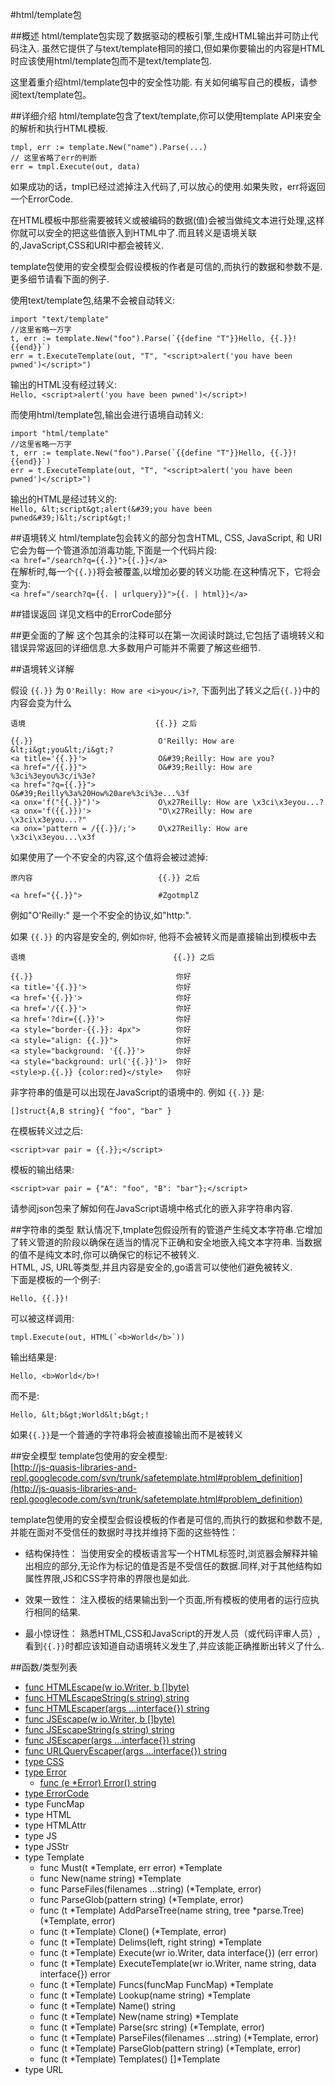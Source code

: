 #html/template包

##概述
html/template包实现了数据驱动的模板引擎,生成HTML输出并可防止代码注入. 虽然它提供了与text/template相同的接口,但如果你要输出的内容是HTML时应该使用html/template包而不是text/template包.	

这里着重介绍html/template包中的安全性功能. 有关如何编写自己的模板，请参阅text/template包。

##详细介绍
html/template包含了text/template,你可以使用template API来安全的解析和执行HTML模板.

	tmpl, err := template.New("name").Parse(...)
	// 这里省略了err的判断
	err = tmpl.Execute(out, data)
	
如果成功的话，tmpl已经过滤掉注入代码了,可以放心的使用.如果失败，err将返回一个ErrorCode.

在HTML模板中那些需要被转义或被编码的数据(值)会被当做纯文本进行处理,这样你就可以安全的把这些值嵌入到HTML中了.而且转义是语境关联的,JavaScript,CSS和URI中都会被转义.

template包使用的安全模型会假设模板的作者是可信的,而执行的数据和参数不是.更多细节请看下面的例子.

使用text/template包,结果不会被自动转义:	

	import "text/template"
	//这里省略一万字
	t, err := template.New("foo").Parse(`{{define "T"}}Hello, {{.}}!{{end}}`)
	err = t.ExecuteTemplate(out, "T", "<script>alert('you have been pwned')</script>")
	
输出的HTML没有经过转义: 	
`Hello, <script>alert('you have been pwned')</script>!`

而使用html/template包,输出会进行语境自动转义:

	import "html/template"
	//这里省略一万字
	t, err := template.New("foo").Parse(`{{define "T"}}Hello, {{.}}!{{end}}`)
	err = t.ExecuteTemplate(out, "T", "<script>alert('you have been pwned')</script>")
	
输出的HTML是经过转义的: 	
`Hello, &lt;script&gt;alert(&#39;you have been pwned&#39;)&lt;/script&gt;!`

##语境转义
html/template包会转义的部分包含HTML, CSS, JavaScript, 和 URI	
它会为每一个管道添加消毒功能,下面是一个代码片段:	
`<a href="/search?q={{.}}">{{.}}</a>`	
在解析时,每一个`{{.}}`将会被覆盖,以增加必要的转义功能.在这种情况下，它将会变为:	
`<a href="/search?q={{. | urlquery}}">{{. | html}}</a>`	

##错误返回
详见文档中的ErrorCode部分

##更全面的了解
这个包其余的注释可以在第一次阅读时跳过,它包括了语境转义和错误异常返回的详细信息.大多数用户可能并不需要了解这些细节.

##语境转义详解

假设 `{{.}}` 为 `O'Reilly: How are <i>you</i>?`, 下面列出了转义之后`{{.}}`中的内容会变为什么

	语境                             {{.}} 之后
	
	{{.}}                            O'Reilly: How are &lt;i&gt;you&lt;/i&gt;?
	<a title='{{.}}'>                O&#39;Reilly: How are you?
	<a href="/{{.}}">                O&#39;Reilly: How are %3ci%3eyou%3c/i%3e?
	<a href="?q={{.}}">              O&#39;Reilly%3a%20How%20are%3ci%3e...%3f
	<a onx='f("{{.}}")'>             O\x27Reilly: How are \x3ci\x3eyou...?
	<a onx='f({{.}})'>               "O\x27Reilly: How are \x3ci\x3eyou...?"
	<a onx='pattern = /{{.}}/;'>     O\x27Reilly: How are \x3ci\x3eyou...\x3f
	
如果使用了一个不安全的内容,这个值将会被过滤掉:

	原内容                            {{.}} 之后
	
	<a href="{{.}}">                 #ZgotmplZ
	
例如"O'Reilly:" 是一个不安全的协议,如"http:".

如果 `{{.}}` 的内容是安全的, 例如`你好`, 他将不会被转义而是直接输出到模板中去

	语境                                 {{.}} 之后
	
	{{.}}                                你好
	<a title='{{.}}'>                    你好
	<a href='{{.}}'>                     你好
	<a href='/{{.}}'>                    你好
	<a href='?dir={{.}}'>                你好
	<a style="border-{{.}}: 4px">        你好
	<a style="align: {{.}}">             你好
	<a style="background: '{{.}}'>       你好
	<a style="background: url('{{.}}')>  你好
	<style>p.{{.}} {color:red}</style>   你好
	
非字符串的值是可以出现在JavaScript的语境中的. 例如 `{{.}}` 是:

	[]struct{A,B string}{ "foo", "bar" }
在模板转义过之后:

	<script>var pair = {{.}};</script>
模板的输出结果:

	<script>var pair = {"A": "foo", "B": "bar"};</script>
请参阅json包来了解如何在JavaScript语境中格式化的嵌入非字符串内容.

##字符串的类型
默认情况下,tmplate包假设所有的管道产生纯文本字符串.它增加了转义管道的阶段以确保在适当的情况下正确和安全地嵌入纯文本字符串.
当数据的值不是纯文本时,你可以确保它的标记不被转义.	
HTML, JS, URL等类型,并且内容是安全的,go语言可以使他们避免被转义.		
下面是模板的一个例子:	

	Hello, {{.}}!

可以被这样调用:	

	tmpl.Execute(out, HTML(`<b>World</b>`))

输出结果是:		

	Hello, <b>World</b>!

而不是:

	Hello, &lt;b&gt;World&lt;b&gt;!

如果`{{.}}`是一个普通的字符串将会被直接输出而不是被转义

##安全模型
template包使用的安全模型: 	
[http://js-quasis-libraries-and-repl.googlecode.com/svn/trunk/safetemplate.html#problem_definition](http://js-quasis-libraries-and-repl.googlecode.com/svn/trunk/safetemplate.html#problem_definition)	

template包使用的安全模型会假设模板的作者是可信的,而执行的数据和参数不是,并能在面对不受信任的数据时寻找并维持下面的这些特性：

- 结构保持性： 当使用安全的模板语言写一个HTML标签时,浏览器会解释并输出相应的部分,无论作为标记的值是否是不受信任的数据.同样,对于其他结构如属性界限,JS和CSS字符串的界限也是如此.

- 效果一致性： 注入模板的结果输出到一个页面,所有模板的使用者的运行应执行相同的结果.

- 最小惊讶性： 熟悉HTML,CSS和JavaScript的开发人员（或代码评审人员）,看到`{{.}}`时都应该知道自动语境转义发生了,并应该能正确推断出转义了什么.

##函数/类型列表
- [func HTMLEscape(w io.Writer, b []byte)](HTMLEscape.md)
- [func HTMLEscapeString(s string) string](HTMLEscapeString.md)
- [func HTMLEscaper(args ...interface{}) string](HTMLEscaper.md)
- [func JSEscape(w io.Writer, b []byte)](JSEscape.md)
- [func JSEscapeString(s string) string](JSEscapeString.md)
- [func JSEscaper(args ...interface{}) string](JSEscaper.md)
- [func URLQueryEscaper(args ...interface{}) string](URLQueryEscaper.md)
- [type CSS](CSS.md)
- [type Error](Error.md)
	- [func (e *Error) Error() string](ErrorError.md)
- [type ErrorCode](ErrorCode.md)
- type FuncMap
- type HTML
- type HTMLAttr
- type JS
- type JSStr
- type Template
	- func Must(t *Template, err error) *Template
	- func New(name string) *Template
	- func ParseFiles(filenames ...string) (*Template, error)
	- func ParseGlob(pattern string) (*Template, error)
	- func (t *Template) AddParseTree(name string, tree *parse.Tree) (*Template, error)
	- func (t *Template) Clone() (*Template, error)
	- func (t *Template) Delims(left, right string) *Template
	- func (t *Template) Execute(wr io.Writer, data interface{}) (err error)
	- func (t *Template) ExecuteTemplate(wr io.Writer, name string, data interface{}) error
	- func (t *Template) Funcs(funcMap FuncMap) *Template
	- func (t *Template) Lookup(name string) *Template
	- func (t *Template) Name() string
	- func (t *Template) New(name string) *Template
	- func (t *Template) Parse(src string) (*Template, error)
	- func (t *Template) ParseFiles(filenames ...string) (*Template, error)
	- func (t *Template) ParseGlob(pattern string) (*Template, error)
	- func (t *Template) Templates() []*Template
- type URL
